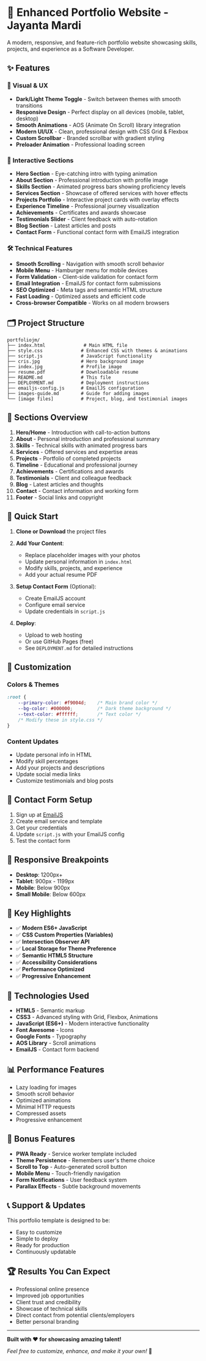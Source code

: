 # 🚀 Enhanced Portfolio Website - Jayanta Mardi

A modern, responsive, and feature-rich portfolio website showcasing skills, projects, and experience as a Software Developer.

## ✨ Features

### 🎨 **Visual & UX**
- **Dark/Light Theme Toggle** - Switch between themes with smooth transitions
- **Responsive Design** - Perfect display on all devices (mobile, tablet, desktop)
- **Smooth Animations** - AOS (Animate On Scroll) library integration
- **Modern UI/UX** - Clean, professional design with CSS Grid & Flexbox
- **Custom Scrollbar** - Branded scrollbar with gradient styling
- **Preloader Animation** - Professional loading screen

### 📱 **Interactive Sections**
- **Hero Section** - Eye-catching intro with typing animation
- **About Section** - Professional introduction with profile image
- **Skills Section** - Animated progress bars showing proficiency levels
- **Services Section** - Showcase of offered services with hover effects
- **Projects Portfolio** - Interactive project cards with overlay effects
- **Experience Timeline** - Professional journey visualization
- **Achievements** - Certificates and awards showcase
- **Testimonials Slider** - Client feedback with auto-rotation
- **Blog Section** - Latest articles and posts
- **Contact Form** - Functional contact form with EmailJS integration

### 🛠️ **Technical Features**
- **Smooth Scrolling** - Navigation with smooth scroll behavior
- **Mobile Menu** - Hamburger menu for mobile devices
- **Form Validation** - Client-side validation for contact form
- **Email Integration** - EmailJS for contact form submissions
- **SEO Optimized** - Meta tags and semantic HTML structure
- **Fast Loading** - Optimized assets and efficient code
- **Cross-browser Compatible** - Works on all modern browsers

## 🗂️ **Project Structure**

```
portfoliojm/
├── index.html              # Main HTML file
├── style.css              # Enhanced CSS with themes & animations
├── script.js              # JavaScript functionality
├── cris.jpg               # Hero background image
├── index.jpg              # Profile image
├── resume.pdf             # Downloadable resume
├── README.md              # This file
├── DEPLOYMENT.md          # Deployment instructions
├── emailjs-config.js      # EmailJS configuration
├── images-guide.md        # Guide for adding images
└── [image files]          # Project, blog, and testimonial images
```

## 🎯 **Sections Overview**

1. **Hero/Home** - Introduction with call-to-action buttons
2. **About** - Personal introduction and professional summary  
3. **Skills** - Technical skills with animated progress bars
4. **Services** - Offered services and expertise areas
5. **Projects** - Portfolio of completed projects
6. **Timeline** - Educational and professional journey
7. **Achievements** - Certifications and awards
8. **Testimonials** - Client and colleague feedback
9. **Blog** - Latest articles and thoughts
10. **Contact** - Contact information and working form
11. **Footer** - Social links and copyright

## 🚀 **Quick Start**

1. **Clone or Download** the project files
2. **Add Your Content**:
   - Replace placeholder images with your photos
   - Update personal information in `index.html`
   - Modify skills, projects, and experience
   - Add your actual resume PDF

3. **Setup Contact Form** (Optional):
   - Create EmailJS account
   - Configure email service
   - Update credentials in `script.js`

4. **Deploy**:
   - Upload to web hosting
   - Or use GitHub Pages (free)
   - See `DEPLOYMENT.md` for detailed instructions

## 🎨 **Customization**

### **Colors & Themes**
```css
:root {
    --primary-color: #f9004d;    /* Main brand color */
    --bg-color: #000000;         /* Dark theme background */
    --text-color: #ffffff;       /* Text color */
    /* Modify these in style.css */
}
```

### **Content Updates**
- Update personal info in HTML
- Modify skill percentages
- Add your projects and descriptions
- Update social media links
- Customize testimonials and blog posts

## 📧 **Contact Form Setup**

1. Sign up at [EmailJS](https://www.emailjs.com/)
2. Create email service and template
3. Get your credentials
4. Update `script.js` with your EmailJS config
5. Test the contact form

## 📱 **Responsive Breakpoints**

- **Desktop**: 1200px+
- **Tablet**: 900px - 1199px  
- **Mobile**: Below 900px
- **Small Mobile**: Below 600px

## 🌟 **Key Highlights**

- ✅ **Modern ES6+ JavaScript**
- ✅ **CSS Custom Properties (Variables)**
- ✅ **Intersection Observer API**
- ✅ **Local Storage for Theme Preference**
- ✅ **Semantic HTML5 Structure**
- ✅ **Accessibility Considerations**
- ✅ **Performance Optimized**
- ✅ **Progressive Enhancement**

## 🔧 **Technologies Used**

- **HTML5** - Semantic markup
- **CSS3** - Advanced styling with Grid, Flexbox, Animations
- **JavaScript (ES6+)** - Modern interactive functionality
- **Font Awesome** - Icons
- **Google Fonts** - Typography
- **AOS Library** - Scroll animations
- **EmailJS** - Contact form backend

## 📊 **Performance Features**

- Lazy loading for images
- Smooth scroll behavior
- Optimized animations
- Minimal HTTP requests
- Compressed assets
- Progressive enhancement

## 🎁 **Bonus Features**

- **PWA Ready** - Service worker template included
- **Theme Persistence** - Remembers user's theme choice
- **Scroll to Top** - Auto-generated scroll button
- **Mobile Menu** - Touch-friendly navigation
- **Form Notifications** - User feedback system
- **Parallax Effects** - Subtle background movements

## 📞 **Support & Updates**

This portfolio template is designed to be:
- Easy to customize
- Simple to deploy
- Ready for production
- Continuously updatable

## 🏆 **Results You Can Expect**

- Professional online presence
- Improved job opportunities  
- Client trust and credibility
- Showcase of technical skills
- Direct contact from potential clients/employers
- Better personal branding

---

**Built with ❤️ for showcasing amazing talent!**

*Feel free to customize, enhance, and make it your own!* 🎉
